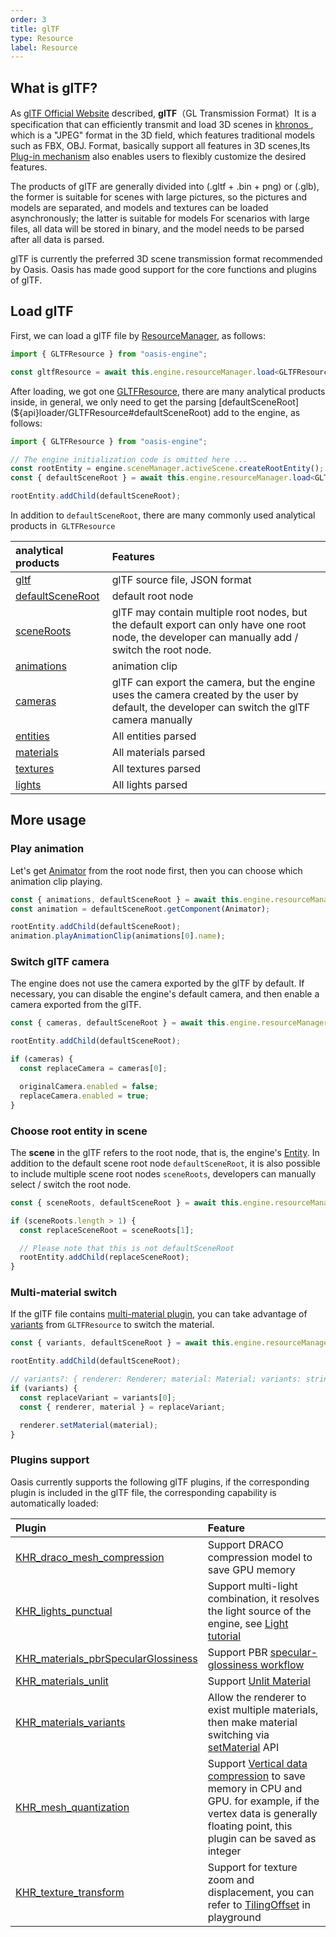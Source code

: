 ```yaml
---
order: 3
title: glTF
type: Resource
label: Resource
---
```


## What is glTF?

As [glTF Official Website](https://www.khronos.org/gltf/) described, **glTF**（GL Transmission Format）It is a specification that can efficiently transmit and load 3D scenes in [khronos ](https://www.khronos.org/), which is a "JPEG" format in the 3D field, which features traditional models such as FBX, OBJ. Format, basically support all features in 3D scenes,Its [Plug-in mechanism](https://github.com/KhronosGroup/glTF/tree/master/extensions/2.0/Khronos) also enables users to flexibly customize the desired features.

The products of glTF are generally divided into (.gltf + .bin + png) or (.glb), the former is suitable for scenes with large pictures, so the pictures and models are separated, and models and textures can be loaded asynchronously; the latter is suitable for models For scenarios with large files, all data will be stored in binary, and the model needs to be parsed after all data is parsed.

glTF is currently the preferred 3D scene transmission format recommended by Oasis. Oasis has made good support for the core functions and plugins of glTF.

<playground src="gltf-loader.ts"></playground>

## Load glTF

First, we can load a glTF file by [ResourceManager](${api}core/ResourceManager#load), as follows:

```typescript
import { GLTFResource } from "oasis-engine";

const gltfResource = await this.engine.resourceManager.load<GLTFResource>("https://***.gltf");
```

After loading, we got one [GLTFResource](${api}loader/GLTFResource), there are many analytical products inside, in general, we only need to get the parsing [defaultSceneRoot](${api}loader/GLTFResource#defaultSceneRoot) add to the engine, as follows:

```typescript
import { GLTFResource } from "oasis-engine";

// The engine initialization code is omitted here ...
const rootEntity = engine.sceneManager.activeScene.createRootEntity();
const { defaultSceneRoot } = await this.engine.resourceManager.load<GLTFResource>("https://***.gltf");

rootEntity.addChild(defaultSceneRoot);
```

In addition to `defaultSceneRoot`, there are many commonly used analytical products in` GLTFResource`

| analytical products | Features |
| :-- | :-- |
| [gltf](${api}loader/GLTFResource#gltf) | glTF source file, JSON format |
| [defaultSceneRoot](${api}loader/GLTFResource#defaultSceneRoot) | default root node |
| [sceneRoots](${api}loader/GLTFResource#sceneRoots) | glTF may contain multiple root nodes, but the default export can only have one root node, the developer can manually add / switch the root node. |
| [animations](${api}loader/GLTFResource#animations) | animation clip |
| [cameras](${api}loader/GLTFResource#cameras) | glTF can export the camera, but the engine uses the camera created by the user by default, the developer can switch the glTF camera manually |
| [entities](${api}loader/GLTFResource#entities) | All entities parsed |
| [materials](${api}loader/GLTFResource#materials) | All materials parsed |
| [textures](${api}loader/GLTFResource#textures) | All textures parsed |
| [lights](${api}loader/GLTFResource#lights) | All lights parsed |

## More usage

### Play animation

Let's get [Animator](${api}core/Animator) from the root node first, then you can choose which animation clip playing.

```typescript
const { animations, defaultSceneRoot } = await this.engine.resourceManager.load<GLTFResource>("https://***.gltf");
const animation = defaultSceneRoot.getComponent(Animator);

rootEntity.addChild(defaultSceneRoot);
animation.playAnimationClip(animations[0].name);
```

### Switch glTF camera

The engine does not use the camera exported by the glTF by default. If necessary, you can disable the engine's default camera, and then enable a camera exported from the glTF.

```typescript
const { cameras, defaultSceneRoot } = await this.engine.resourceManager.load<GLTFResource>("https://***.gltf");

rootEntity.addChild(defaultSceneRoot);

if (cameras) {
  const replaceCamera = cameras[0];

  originalCamera.enabled = false;
  replaceCamera.enabled = true;
}
```

### Choose root entity in scene

The **scene** in the glTF refers to the root node, that is, the engine's [Entity](${api}core/Entity). In addition to the default scene root node `defaultSceneRoot`, it is also possible to include multiple scene root nodes `sceneRoots`, developers can manually select / switch the root node.

```typescript
const { sceneRoots, defaultSceneRoot } = await this.engine.resourceManager.load<GLTFResource>("https://***.gltf");

if (sceneRoots.length > 1) {
  const replaceSceneRoot = sceneRoots[1];

  // Please note that this is not defaultSceneRoot
  rootEntity.addChild(replaceSceneRoot);
}
```

### Multi-material switch

If the glTF file contains [multi-material plugin](https://github.com/KhronosGroup/glTF/tree/master/extensions/2.0/Khronos/KHR_materials_variants), you can take advantage of [variants](<(${api}loader/GLTFResource#variants)>) from `GLTFResource` to switch the material.

```typescript
const { variants, defaultSceneRoot } = await this.engine.resourceManager.load<GLTFResource>("https://***.gltf");

rootEntity.addChild(defaultSceneRoot);

// variants?: { renderer: Renderer; material: Material; variants: string[] }[];
if (variants) {
  const replaceVariant = variants[0];
  const { renderer, material } = replaceVariant;

  renderer.setMaterial(material);
}
```

### Plugins support

Oasis currently supports the following glTF plugins, if the corresponding plugin is included in the glTF file, the corresponding capability is automatically loaded:

| Plugin | Feature |
| :-- | :-- |
| [KHR_draco_mesh_compression](https://github.com/oasis-engine/engine/blob/main/packages/loader/src/gltf/extensions/KHR_draco_mesh_compression.ts) | Support DRACO compression model to save GPU memory |
| [KHR_lights_punctual](https://github.com/oasis-engine/engine/blob/main/packages/loader/src/gltf/extensions/KHR_lights_punctual.ts) | Support multi-light combination, it resolves the light source of the engine, see [Light tutorial](${docs}light) |
| [KHR_materials_pbrSpecularGlossiness](https://github.com/oasis-engine/engine/blob/main/packages/loader/src/gltf/extensions/KHR_materials_pbrSpecularGlossiness.ts) | Support PBR [specular-glossiness workflow](${api}core/PBRSpecularMaterial) |
| [KHR_materials_unlit](https://github.com/oasis-engine/engine/blob/main/packages/loader/src/gltf/extensions/KHR_materials_unlit.ts) | Support [Unlit Material](https://oasisengine.cn/0.4/docs/artist-unlit) |
| [KHR_materials_variants](https://github.com/oasis-engine/engine/blob/main/packages/loader/src/gltf/extensions/KHR_materials_variants.ts) | Allow the renderer to exist multiple materials, then make material switching via [setMaterial](${api}core/Renderer#setMaterial) API |
| [KHR_mesh_quantization](https://github.com/oasis-engine/engine/blob/main/packages/loader/src/gltf/extensions/KHR_mesh_quantization.ts) | Support [Vertical data compression](https://github.com/KhronosGroup/glTF/tree/master/extensions/2.0/Khronos/KHR_mesh_quantization#extending-mesh-attributes) to save memory in CPU and GPU. for example, if the vertex data is generally floating point, this plugin can be saved as integer |
| [KHR_texture_transform](https://github.com/oasis-engine/engine/blob/main/packages/loader/src/gltf/extensions/KHR_texture_transform.ts) | Support for texture zoom and displacement, you can refer to [TilingOffset](https://oasisengine.cn/0.4/examples#tiling-offset) in playground |
